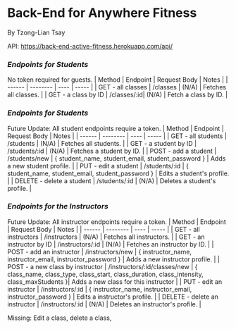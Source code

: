 # Back-End for Anywhere Fitness
By Tzong-Lian Tsay

API: https://back-end-active-fitness.herokuapp.com/api/

### **_Endpoints for Students_**
No token required for guests.
| Method | Endpoint | Request Body | Notes |
| ------ | -------- | ---- | ----- |
| GET - all classes | /classes | (N/A) | Fetches all classes. |
| GET - a class by ID | /classes/:id| (N/A) | Fetch a class by ID. |


### **_Endpoints for Students_**
Future Update: All student endpoints require a token.
| Method | Endpoint | Request Body | Notes |
| ------ | -------- | ---- | ----- |
| GET - all students | /students | (N/A) | Fetches all students. |
| GET - a student by ID | /students/:id | (N/A) | Fetches a student by ID. |
| POST - add a student | /students/new | { student_name, student_email, student_password } | Adds a new student profile. |
| PUT - edit a student | /students/:id | { student_name, student_email, student_password } | Edits a student's profile. |
| DELETE - delete a student | /students/:id | (N/A) | Deletes a student's profile. |

### **_Endpoints for the Instructors_**
Future Update: All instructor endpoints require a token.
| Method | Endpoint | Request Body | Notes |
| ------ | -------- | ---- | ----- |
| GET - all instructors | /instructors | (N/A) | Fetches all instructors. |
| GET - an instructor by ID | /instructors/:id | (N/A) | Fetches an instructor by ID. |
| POST - add an instructor | /instructors/new | { instructor_name, instructor_email, instructor_password } | Adds a new instructor profile. |
| POST - a new class by instructor | /instructors/:id/classes/new | { class_name, class_type, class_start, class_duration, class_intensity, class_maxStudents }| Adds a new class for this instructor |
| PUT - edit an instructor | /instructors/:id | { instructor_name, instructor_email, instructor_password } | Edits a instructor's profile. |
| DELETE - delete an instructor | /instructors/:id | (N/A) | Deletes an instructor's profile. |


Missing: Edit a class, delete a class, 

